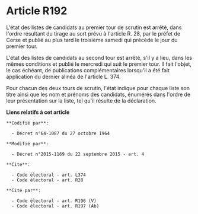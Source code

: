 # Article R192

L'état des listes de candidats au premier tour de scrutin est arrêté, dans l'ordre résultant du tirage au sort prévu à
l'article R. 28, par le préfet de Corse et publié au plus tard le troisième samedi qui précède le jour du premier tour. 

L'état des listes de candidats au second tour est arrêté, s'il y a lieu, dans les mêmes conditions et publié le mercredi qui
suit le premier tour. Il fait l'objet, le cas échéant, de publications complémentaires lorsqu'il a été fait application du
dernier alinéa de l'article L. 374. 

Pour chacun des deux tours de scrutin, l'état indique pour chaque liste son titre ainsi que les nom et prénoms des candidats,
énumérés dans l'ordre de leur présentation sur la liste, tel qu'il résulte de la déclaration.

**Liens relatifs à cet article**

	**Codifié par**:

	  - Décret n°64-1087 du 27 octobre 1964

	**Modifié par**:

	  - Décret n°2015-1169 du 22 septembre 2015 - art. 4

	**Cite**:

	  - Code électoral - art. L374
	  - Code électoral - art. R28

	**Cité par**:

	  - Code électoral - art. R196 (V)
	  - Code électoral - art. R197 (Ab)
